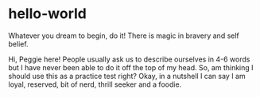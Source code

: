 # hello-world
Whatever you dream to begin, do it! There is magic in bravery and self belief.

Hi, Peggie here! People usually ask us to describe ourselves in 4-6 words but I have never been able to do it off the top of my head. So, am thinking I should use this as a practice test right?
Okay, in a nutshell I can say I am loyal, reserved, bit of nerd, thrill seeker and a foodie. 
